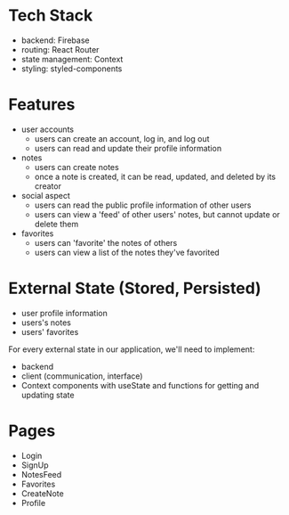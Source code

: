 # Tech Stack
- backend: Firebase
- routing: React Router
- state management: Context
- styling: styled-components

# Features
- user accounts
  - users can create an account, log in, and log out
  - users can read and update their profile information
- notes
  - users can create notes
  - once a note is created, it can be read, updated, and deleted by its creator
- social aspect
  - users can read the public profile information of other users
  - users can view a 'feed' of other users' notes, but cannot update or delete them
- favorites
  - users can 'favorite' the notes of others
  - users can view a list of the notes they've favorited

# External State (Stored, Persisted)
- user profile information
- users's notes
- users' favorites

For every external state in our application, we'll need to implement:
- backend
- client (communication, interface)
- Context components with useState and functions for getting and updating state

# Pages
- Login
- SignUp
- NotesFeed
- Favorites
- CreateNote
- Profile
